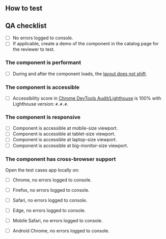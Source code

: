 <!-- list what changes this PR introduces -->

## How to test

<!-- list steps on how the reviewer can test this change -->

## QA checklist

<!-- complete this checklist when adding a new component or package -->

- [ ] No errors logged to console.
- [ ] If applicable, create a demo of the component in the catalog page for the reviewer to test.

### The component is performant

- [ ] During and after the component loads, the [layout does not shift](https://web.dev/cls/).

### The component is accessible

- [ ] Accessibility score in [Chrome DevTools Audit/Lighthouse](https://developers.google.com/web/tools/lighthouse#devtools) is 100% with Lighthouse version: `#.#.#`.

### The component is responsive

- [ ] Component is accessible at mobile-size viewport.
- [ ] Component is accessible at tablet-size viewport.
- [ ] Component is accessible at laptop-size viewport.
- [ ] Component is accessible at big-monitor-size viewport.

### The component has cross-browser support

Open the test cases app locally on:
- [ ] Chrome, no errors logged to console.
- [ ] Firefox, no errors logged to console.
- [ ] Safari, no errors logged to console.
- [ ] Edge, no errors logged to console.
- [ ] Mobile Safari, no errors logged to console.
- [ ] Android Chrome, no errors logged to console.


